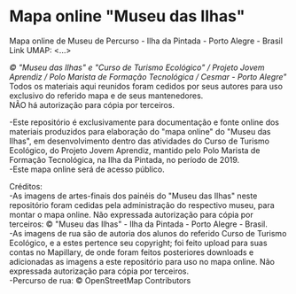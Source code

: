 # Mapa online "Museu das Ilhas"  
Mapa online de Museu de Percurso - Ilha da Pintada - Porto Alegre - Brasil  
Link UMAP: <...>  
  
*© "Museu das Ilhas" e "Curso de Turismo Ecológico" / Projeto Jovem Aprendiz / Polo Marista de Formação Tecnológica / Cesmar - Porto Alegre"*  
Todos os materiais aqui reunidos foram cedidos por seus autores para uso exclusivo do referido mapa e de seus mantenedores.  
NÃO há autorização para cópia por terceiros.  
  
-Este repositório é exclusivamente para documentação e fonte online dos materiais produzidos para elaboração do "mapa online" do "Museu das Ilhas", em desenvolvimento dentro das atividades do Curso de Turismo Ecológico, do Projeto Jovem Aprendiz, mantido pelo Polo Marista de Formação Tecnológica, na Ilha da Pintada, no período de 2019.  
-Este mapa online será de acesso público. 
  
Créditos:  
-As imagens de artes-finais dos painéis do "Museu das Ilhas" neste repositório foram cedidas pela administração do respectivo museu, para montar o mapa online. Não expressada autorização para cópia por terceiros: © "Museu das Ilhas" - Ilha da Pintada - Porto Alegre - Brasil.  
-As imagens de rua são de autoria dos alunos do referido Curso de Turismo Ecológico, e a estes pertence seu copyright; foi feito upload para suas contas no Mapillary, de onde foram feitos posteriores downloads e adicionadas as imagens a este repositório para uso no mapa online. Não expressada autorização para cópia por terceiros.  
-Percurso de rua: © OpenStreetMap Contributors

